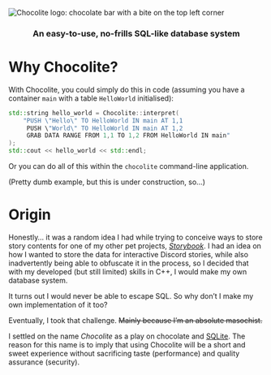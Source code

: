 ![Chocolite logo: chocolate bar with a bite on the top left corner](https://i.ibb.co/b7G8Dnj/chocolite.png)
### <p align="center"><strong>An easy-to-use, no-frills SQL-like database system</strong></p>

# Why Chocolite?
With Chocolite, you could simply do this in code (assuming you have a container `main` with a table `HelloWorld` initialised):
```cpp
std::string hello_world = Chocolite::interpret(
    "PUSH \"Hello\" TO HelloWorld IN main AT 1,1
     PUSH \"World\" TO HelloWorld IN main AT 1,2
     GRAB DATA RANGE FROM 1,1 TO 1,2 FROM HelloWorld IN main"
);
std::cout << hello_world << std::endl;
```
Or you can do all of this within the `chocolite` command-line application.

(Pretty dumb example, but this is under construction, so...)

# Origin
Honestly… it was a random idea I had while trying to conceive ways to store story contents for one of my other pet projects, *[Storybook](https://github.com/elegantlyclandestine/Storybook)*. I had an idea on how I wanted to store the data for interactive Discord stories, while also inadvertently being able to obfuscate it in the process, so I decided that with my developed (but still limited) skills in C++, I would make my own database system.

It turns out I would never be able to escape SQL. So why don’t I make my own implementation of it too?

Eventually, I took that challenge. ~~Mainly because I’m an absolute masochist.~~

I settled on the name *Chocolite* as a play on chocolate and [SQLite](https://github.com/sqlite/sqlite). The reason for this name is to imply that using Chocolite will be a short and sweet experience without sacrificing taste (performance) and quality assurance (security).
